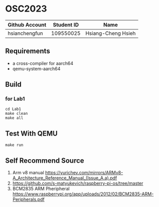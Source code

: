 # OSC2023

| Github Account | Student ID | Name               |
|----------------|------------|---------------     |
| hsianchengfun  | 109550025  | Hsiang-Cheng Hsieh |

## Requirements

* a cross-compiler for aarch64
* qemu-system-aarch64

## Build 

### for Lab1
```
cd Lab1
make clean
make all
```

## Test With QEMU

```
make run
```

## Self Recommend Source
1. Arm v8 manual https://yurichev.com/mirrors/ARMv8-A_Architecture_Reference_Manual_(Issue_A.a).pdf
2. https://github.com/s-matyukevich/raspberry-pi-os/tree/master
3. BCM2835 ARM Pheripheral https://www.raspberrypi.org/app/uploads/2012/02/BCM2835-ARM-Peripherals.pdf